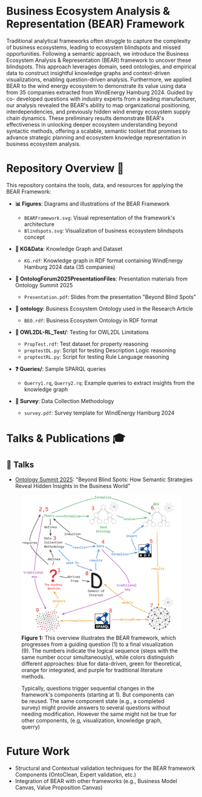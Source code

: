 # Business Ecosystem Analysis & Representation (BEAR) Framework

Traditional analytical frameworks often struggle to capture the complexity of business ecosystems, leading to ecosystem blindspots and missed opportunities. Following a semantic approach, we introduce the Business Ecosystem Analysis & Representation (BEAR) framework to uncover these blindspots. This approach leverages domain, seed ontologies, and empirical data to construct insightful knowledge graphs and context-driven
visualizations, enabling question-driven analysis. Furthermore, we applied BEAR to the wind energy ecosystem
to demonstrate its value using data from 35 companies extracted from WindEnergy Hamburg 2024. Guided by co-
developed questions with industry experts from a leading manufacturer, our analysis revealed the BEAR's ability
to map organizational positioning, interdependencies, and previously hidden wind energy ecosystem supply
chain dynamics. These preliminary results demonstrate BEAR's effectiveness in unlocking deeper ecosystem
understanding beyond syntactic methods, offering a scalable, semantic toolset that promises to advance strategic
planning and ecosystem knowledge representation in business ecosystem analysis.

# Repository Overview 📂

This repository contains the tools, data, and resources for applying the BEAR Framework:

- **📊 Figures**: Diagrams and illustrations of the BEAR Framework
  - `BEARFramework.svg`: Visual representation of the framework's architecture
  - `Blindspots.svg`: Visualization of business ecosystem blindspots concept

- **🔄 KG&Data**: Knowledge Graph and Dataset
  - `KG.rdf`: Knowledge graph in RDF format containing WindEnergy Hamburg 2024 data (35 companies)

- **🎯 OntologForum2025PresentationFiles**: Presentation materials from Ontology Summit 2025
  - `Presentation.pdf`: Slides from the presentation "Beyond Blind Spots"

- **🧩 ontology**: Business Ecosystem Ontology used in the Research Article
  - `BEO.rdf`: Business Ecosystem Ontology in RDF format

- **🧪 OWL2DL-RL_Test/**: Testing for OWL2DL Limitations
  - `PropTest.rdf`: Test dataset for property reasoning
  - `proptestDL.py`: Script for testing Description Logic reasoning
  - `proptestRL.py`: Script for testing Rule Language reasoning

- **❓ Queries/**: Sample SPARQL queries
  - `Querry1.rq`, `Querry2.rq`: Example queries to extract insights from the knowledge graph

- **📝 Survey**: Data Collection Methodology
  - `survey.pdf`: Survey template for WindEnergy Hamburg 2024

# Talks & Publications 🎓

## 📢 Talks
- [Ontology Summit 2025](https://ontologforum.com/index.php/OntologySummit2025): "Beyond Blind Spots: How Semantic Strategies Reveal Hidden Insights in the Business World"

<figure>
  <img src="figures/BEARFramework.png" style="max-width: 100%; height: auto;" alt="BEAR Framework Architecture" />
  <figcaption><strong>Figure 1:</strong> This overview illustrates the BEAR framework, which progresses from a guiding question (1) to a final visualization (9). The numbers indicate the logical sequence (steps with the same number occur simultaneously), while colors distinguish different approaches: blue for data-driven, green for theoretical, orange for integrated, and purple for traditional literature methods.
  
Typically, questions trigger sequential changes in the framework's components (starting at 1). But components can be reused. The same component state (e.g., a completed survey) might provide answers to several questions without needing modification. However the same might not be true for other components, (e.g, visualization, knowledge graph, querry)</figcaption>
</figure>

# Future Work

- Structural and Contextual validation techniques for the BEAR framework Components (OntoClean, Expert validation, etc.)
- Integration of BEAR with other frameworks (e.g., Business Model Canvas, Value Proposition Canvas)
